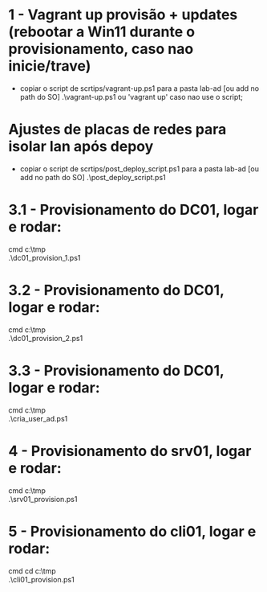 
# 1 - Vagrant up provisão + updates (rebootar a Win11 durante o provisionamento, caso nao inicie/trave)
- copiar o script de scrtips/vagrant-up.ps1 para a pasta lab-ad [ou add no path do SO]
.\vagrant-up.ps1 ou 'vagrant up' caso nao use o script;

# Ajustes de placas de redes para isolar lan após depoy
- copiar o script de scrtips/post_deploy_script.ps1 para a pasta lab-ad [ou add no path do SO]
.\post_deploy_script.ps1

# 3.1 - Provisionamento do DC01, logar e rodar:
cmd
c:\tmp\
.\dc01_provision_1.ps1

# 3.2 - Provisionamento do DC01, logar e rodar:
cmd
c:\tmp\
.\dc01_provision_2.ps1

# 3.3 - Provisionamento do DC01, logar e rodar:
cmd
c:\tmp\
.\cria_user_ad.ps1

# 4 - Provisionamento do srv01,  logar e rodar:
cmd
c:\tmp\
.\srv01_provision.ps1

# 5 - Provisionamento do cli01, logar e rodar:
cmd
cd c:\tmp\
.\cli01_provision.ps1
